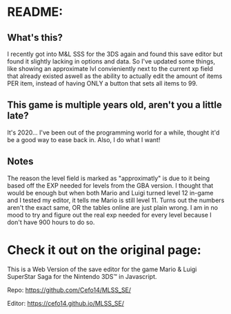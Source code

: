 # README:
## What's this?
I recently got into M&L SSS for the 3DS again and found this save editor but found it slightly lacking in options and data.
So I've updated some things, like showing an approximate lvl convieniently next to the current xp field that already existed aswell as the ability to actually edit the amount of items PER item, instead of having ONLY a button that sets all items to 99.

## This game is multiple years old, aren't you a little late?
It's 2020... I've been out of the programming world for a while, thought it'd be a good way to ease back in. Also, I do what I want!

## Notes
The reason the level field is marked as "approximatly" is due to it being based off the EXP needed for levels from the GBA version. I thought that would be enough but when both Mario and Luigi turned level 12 in-game and I tested my editor, it tells me Mario is still level 11. Turns out the numbers aren't the exact same, OR the tables online are just plain wrong. I am in no mood to try and figure out the real exp needed for every level because I don't have 900 hours to do so.

# Check it out on the original page:
This is a Web Version of the save editor for the game Mario &amp; Luigi SuperStar Saga for the Nintendo 3DS™ in Javascript.

Repo: https://github.com/Cefo14/MLSS_SE/

Editor: https://cefo14.github.io/MLSS_SE/
